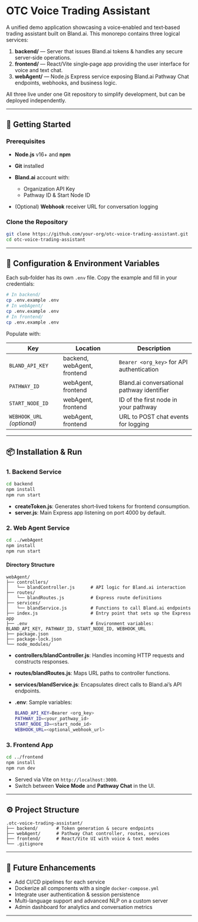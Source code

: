 # OTC Voice Trading Assistant

A unified demo application showcasing a voice‑enabled and text‑based trading assistant built on Bland.ai. This monorepo contains three logical services:

1. **backend/** — Server that issues Bland.ai tokens & handles any secure server‑side operations.
2. **frontend/** — React/Vite single‑page app providing the user interface for voice and text chat.
3. **webAgent/** — Node.js Express service exposing Bland.ai Pathway Chat endpoints, webhooks, and business logic.

All three live under one Git repository to simplify development, but can be deployed independently.

---

## 🚀 Getting Started

### Prerequisites

* **Node.js** v16+ and **npm**
* **Git** installed
* **Bland.ai** account with:

  * Organization API Key
  * Pathway ID & Start Node ID
* (Optional) **Webhook** receiver URL for conversation logging

### Clone the Repository

```bash
git clone https://github.com/your-org/otc-voice-trading-assistant.git
cd otc-voice-trading-assistant
```

---

## 🔧 Configuration & Environment Variables

Each sub‑folder has its own `.env` file. Copy the example and fill in your credentials:

```bash
# In backend/
cp .env.example .env
# In webAgent/
cp .env.example .env
# In frontend/
cp .env.example .env
```

Populate with:

| Key                        | Location                    | Description                                |
| -------------------------- | --------------------------- | ------------------------------------------ |
| `BLAND_API_KEY`            | backend, webAgent, frontend | `Bearer <org_key>` for API authentication  |
| `PATHWAY_ID`               | webAgent, frontend          | Bland.ai conversational pathway identifier |
| `START_NODE_ID`            | webAgent, frontend          | ID of the first node in your pathway       |
| `WEBHOOK_URL` *(optional)* | webAgent, frontend          | URL to POST chat events for logging        |

---

## 📦 Installation & Run

### 1. Backend Service

```bash
cd backend
npm install
npm run start
```

* **createToken.js**: Generates short‑lived tokens for frontend consumption.
* **server.js**: Main Express app listening on port 4000 by default.

### 2. Web Agent Service

```bash
cd ../webAgent
npm install
npm run start
```

#### Directory Structure

```
webAgent/
├── controllers/
│   └── blandController.js      # API logic for Bland.ai interaction
├── routes/
│   └── blandRoutes.js          # Express route definitions
├── services/
│   └── blandService.js         # Functions to call Bland.ai endpoints
├── index.js                    # Entry point that sets up the Express app
├── .env                        # Environment variables: BLAND_API_KEY, PATHWAY_ID, START_NODE_ID, WEBHOOK_URL
├── package.json
├── package-lock.json
└── node_modules/
```

* **controllers/blandController.js**: Handles incoming HTTP requests and constructs responses.
* **routes/blandRoutes.js**: Maps URL paths to controller functions.
* **services/blandService.js**: Encapsulates direct calls to Bland.ai’s API endpoints.
* **.env**: Sample variables:

  ```bash
  BLAND_API_KEY=Bearer <org_key>
  PATHWAY_ID=<your_pathway_id>
  START_NODE_ID=<start_node_id>
  WEBHOOK_URL=<optional_webhook_url>
  ```

### 3. Frontend App

```bash
cd ../frontend
npm install
npm run dev
```

* Served via Vite on `http://localhost:3000`.
* Switch between **Voice Mode** and **Pathway Chat** in the UI.

---


## ⚙️ Project Structure

```
.otc-voice-trading-assistant/
├── backend/       # Token generation & secure endpoints
├── webAgent/      # Pathway Chat controller, routes, services
├── frontend/      # React/Vite UI with voice & text modes
└── .gitignore
```

---

## 🔮 Future Enhancements

* Add CI/CD pipelines for each service
* Dockerize all components with a single `docker-compose.yml`
* Integrate user authentication & session persistence
* Multi-language support and advanced NLP on a custom server
* Admin dashboard for analytics and conversation metrics

---


